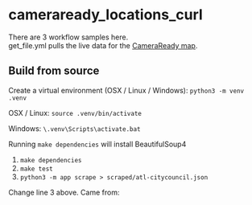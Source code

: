 # cameraready_locations_curl

There are 3 workflow samples here.  
get_file.yml pulls the live data for the [CameraReady map](https://map.georgia.org/localsite/map/#show=cameraready&state=GA).  

## Build from source

Create a virtual environment (OSX / Linux / Windows):
`python3 -m venv .venv`

OSX / Linux:
`source .venv/bin/activate`

Windows:
`\.venv\Scripts\activate.bat`

Running `make dependencies` will install BeautifulSoup4

1. `make dependencies`
2. `make test`
3. `python3 -m app scrape > scraped/atl-citycouncil.json`

Change line 3 above.
Came from: 